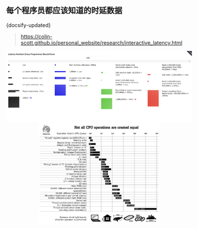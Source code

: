 ## 每个程序员都应该知道的时延数据
{docsify-updated}
>https://colin-scott.github.io/personal_website/research/interactive_latency.html

<center><img src="pics/latency.jpg"></center>

<center><img src="pics/speed.jpg" width="65%"></center>